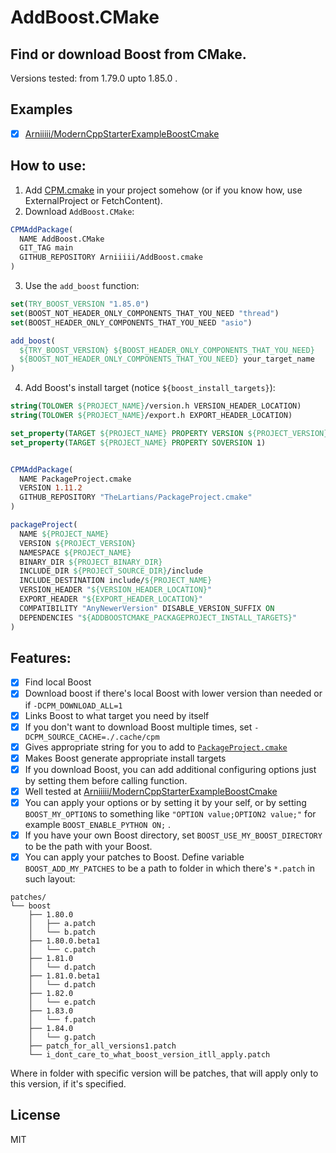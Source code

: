# AddBoost.CMake

## Find or download Boost from CMake. 

Versions tested: from 1.79.0 upto 1.85.0 .

## Examples

- [x] [Arniiiii/ModernCppStarterExampleBoostCmake](https://github.com/Arniiiii/ModernCppStarterExampleBoostCmake)

## How to use:

1. Add [CPM.cmake](https://github.com/cpm-cmake/CPM.cmake?tab=readme-ov-file#adding-cpm) in your project somehow (or if you know how, use ExternalProject or FetchContent).
2. Download `AddBoost.CMake`:

```cmake
CPMAddPackage(
  NAME AddBoost.CMake
  GIT_TAG main
  GITHUB_REPOSITORY Arniiiii/AddBoost.cmake
)
```
3. Use the `add_boost` function:
```cmake
set(TRY_BOOST_VERSION "1.85.0")
set(BOOST_NOT_HEADER_ONLY_COMPONENTS_THAT_YOU_NEED "thread")
set(BOOST_HEADER_ONLY_COMPONENTS_THAT_YOU_NEED "asio")

add_boost(
  ${TRY_BOOST_VERSION} ${BOOST_HEADER_ONLY_COMPONENTS_THAT_YOU_NEED}
  ${BOOST_NOT_HEADER_ONLY_COMPONENTS_THAT_YOU_NEED} your_target_name
)
```
4. Add Boost's install target (notice `${boost_install_targets}`):
```cmake
string(TOLOWER ${PROJECT_NAME}/version.h VERSION_HEADER_LOCATION)
string(TOLOWER ${PROJECT_NAME}/export.h EXPORT_HEADER_LOCATION)

set_property(TARGET ${PROJECT_NAME} PROPERTY VERSION ${PROJECT_VERSION})
set_property(TARGET ${PROJECT_NAME} PROPERTY SOVERSION 1)


CPMAddPackage(
  NAME PackageProject.cmake
  VERSION 1.11.2
  GITHUB_REPOSITORY "TheLartians/PackageProject.cmake"
)

packageProject(
  NAME ${PROJECT_NAME}
  VERSION ${PROJECT_VERSION}
  NAMESPACE ${PROJECT_NAME}
  BINARY_DIR ${PROJECT_BINARY_DIR}
  INCLUDE_DIR ${PROJECT_SOURCE_DIR}/include
  INCLUDE_DESTINATION include/${PROJECT_NAME}
  VERSION_HEADER "${VERSION_HEADER_LOCATION}" 
  EXPORT_HEADER "${EXPORT_HEADER_LOCATION}"
  COMPATIBILITY "AnyNewerVersion" DISABLE_VERSION_SUFFIX ON
  DEPENDENCIES "${ADDBOOSTCMAKE_PACKAGEPROJECT_INSTALL_TARGETS}"
)

```

## Features:  

 - [x] Find local Boost
 - [x] Download boost if there's local Boost with lower version than needed or if `-DCPM_DOWNLOAD_ALL=1` 
 - [x] Links Boost to what target you need by itself
 - [x] If you don't want to download Boost multiple times, set `-DCPM_SOURCE_CACHE=./.cache/cpm`
 - [x] Gives appropriate string for you to add to [`PackageProject.cmake`](https://github.com/TheLartians/PackageProject.cmake)
 - [x] Makes Boost generate appropriate install targets
 - [x] If you download Boost, you can add additional configuring options just by setting them before calling function.
 - [x] Well tested at [Arniiiii/ModernCppStarterExampleBoostCmake](https://github.com/Arniiiii/ModernCppStarterExampleBoostCmake)
 - [x] You can apply your options or by setting it by your self, or by setting `BOOST_MY_OPTIONS` to something like `"OPTION value;OPTION2 value;"` for example `BOOST_ENABLE_PYTHON ON;` .
 - [x] If you have your own Boost directory, set `BOOST_USE_MY_BOOST_DIRECTORY` to be the path with your Boost.
 - [x] You can apply your patches to Boost. Define variable `BOOST_ADD_MY_PATCHES` to be a path to folder in which there's  `*.patch` in such layout:
```
patches/
└── boost
    ├── 1.80.0
    │   ├── a.patch
    │   └── b.patch
    ├── 1.80.0.beta1
    │   └── c.patch
    ├── 1.81.0
    │   └── d.patch
    ├── 1.81.0.beta1
    │   └── d.patch
    ├── 1.82.0
    │   └── e.patch
    ├── 1.83.0
    │   └── f.patch
    ├── 1.84.0
    │   └── g.patch
    ├── patch_for_all_versions1.patch
    └── i_dont_care_to_what_boost_version_itll_apply.patch
```

Where in folder with specific version will be patches, that will apply only to this version, if it's specified.

## License
MIT
